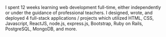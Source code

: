 I spent 12 weeks learning web development full-time, either independently or under the guidance of professional teachers. I designed, wrote, and deployed 4 full-stack applications / projects which utilized HTML, CSS, Javascript, ReactJS, node.js, express.js, Bootstrap, Ruby on Rails, PostgreSQL, MongoDB, and more.
